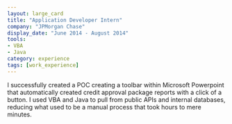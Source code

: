 ```yaml
---
layout: large_card
title: "Application Developer Intern"
company: "JPMorgan Chase"
display_date: "June 2014 - August 2014"
tools: 
- VBA
- Java
category: experience
tags: [work_experience]
---
```


I successfully created a POC creating a toolbar within Microsoft Powerpoint
that automatically created credit approval package reports with a click of a button.
I used VBA and Java to pull from public APIs and internal databases,
reducing what used to be a manual process that took hours to mere minutes.